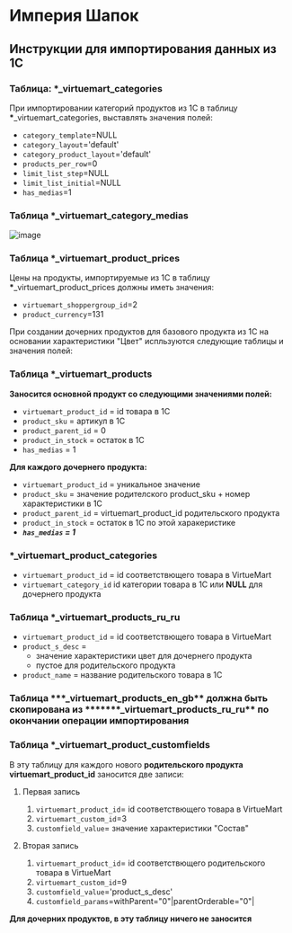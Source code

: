 # Империя Шапок

## Инструкции для импортирования данных из 1С

### Таблица: **\***\_virtuemart_categories

При импортировании категорий продуктов из 1С в таблицу **\***\_virtuemart_categories, выставлять значения полей:

- `category_template`=NULL
- `category_layout`='default'
- `category_product_layout`='default'
- `products_per_row`=0
- `limit_list_step`=NULL
- `limit_list_initial`=NULL
- `has_medias`=1

### Таблица **\***\_virtuemart_category_medias

![image](https://user-images.githubusercontent.com/14219112/199608474-0a3d6132-e117-4834-8eda-dabf8e859472.png)


### Таблица **\***\_virtuemart_product_prices

Цены на продукты, импортируемые из 1С в таблицу **\***\_virtuemart_product_prices должны иметь значения:

- `virtuemart_shoppergroup_id`=2
- `product_currency`=131

При создании дочерних продуктов для базового продукта из 1С на основании характеристики "Цвет" испльзуются следующие таблицы и значения полей:

### Таблица **\***\_virtuemart_products

**Заносится основной продукт со следующими значениями полей:**

- `virtuemart_product_id` = id товара в 1С
- `product_sku` = артикул в 1С
- `product_parent_id` = 0
- `product_in_stock` = остаток в 1С
- `has_medias` = 1

**Для каждого дочернего продукта:**

- `virtuemart_product_id` = уникальное значение
- `product_sku` = значение родителского product_sku + номер характеристики в 1С
- `product_parent_id` = virtuemart_product_id родительского продукта
- `product_in_stock` = остаток в 1С по этой харакеристике
- ***`has_medias` = 1***

### **\***\_virtuemart_product_categories

- `virtuemart_product_id` = id соответствющего товара в VirtueMart
- `virtuemart_category_id` id категории товара в 1С или **NULL** для дочернего продукта

### Таблица **\***\_virtuemart_products_ru_ru

- `virtuemart_product_id` = id соответствющего товара в VirtueMart
- `product_s_desc` =
  - значение характеристики цвет для дочернего продукта
  - пустое для родительского продукта
- `product_name` = название родительского товара в 1С

### Таблица **\*\*\***\_virtuemart_products_en_gb** должна быть скопирована из **\*****\_virtuemart_products_ru_ru\*\* по окончании операции импортирования

### Таблица **\***\_virtuemart_product_customfields

В эту таблицу для каждого нового **родительского продукта** **virtuemart_product_id** заносится две записи:

1. Первая запись

   1. `virtuemart_product_id`= id соответствющего товара в VirtueMart
   2. `virtuemart_custom_id`=3
   3. `customfield_value`= значение характеристики "Состав"

2. Вторая запись
   1. `virtuemart_product_id`= id соответствющего родительского товара в VirtueMart
   2. `virtuemart_custom_id`=9
   3. `customfield_value`='product_s_desc'
   4. `customfield_params`=withParent="0"|parentOrderable="0"|

**Для дочерних продуктов, в эту таблицу ничего не заносится**
